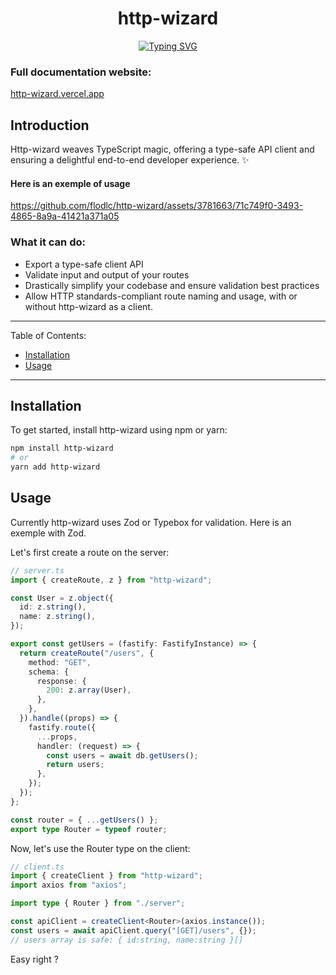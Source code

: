 <h1 align="center">http-wizard</h1>
<p align="center"><a href="https://git.io/typing-svg"><img src="https://readme-typing-svg.demolab.com?font=Fira+Code&size=18&duration=2000&pause=2000&center=true&width=540&height=80&lines=First+class+api+client+for+node+servers." alt="Typing SVG" /></a></p>

### Full documentation website:

[http-wizard.vercel.app](https://http-wizard.vercel.app)

## Introduction

Http-wizard weaves TypeScript magic, offering a type-safe API client and ensuring a delightful end-to-end developer experience. ✨

#### Here is an exemple of usage

https://github.com/flodlc/http-wizard/assets/3781663/71c749f0-3493-4865-8a9a-41421a371a05

### What it can do:

- Export a type-safe client API
- Validate input and output of your routes
- Drastically simplify your codebase and ensure validation best practices
- Allow HTTP standards-compliant route naming and usage, with or without http-wizard as a client.

---

Table of Contents:

- [Installation](#installation)
- [Usage](#usage)

---

## Installation

To get started, install http-wizard using npm or yarn:

```sh
npm install http-wizard
# or
yarn add http-wizard
```

## Usage

Currently http-wizard uses Zod or Typebox for validation.
Here is an exemple with Zod.

Let's first create a route on the server:

```typescript title="Route creation with Fastify and Zod"
// server.ts
import { createRoute, z } from "http-wizard";

const User = z.object({
  id: z.string(),
  name: z.string(),
});

export const getUsers = (fastify: FastifyInstance) => {
  return createRoute("/users", {
    method: "GET",
    schema: {
      response: {
        200: z.array(User),
      },
    },
  }).handle((props) => {
    fastify.route({
      ...props,
      handler: (request) => {
        const users = await db.getUsers();
        return users;
      },
    });
  });
};

const router = { ...getUsers() };
export type Router = typeof router;
```

Now, let's use the Router type on the client:

```typescript title="Client instanciation with axios"
// client.ts
import { createClient } from "http-wizard";
import axios from "axios";

import type { Router } from "./server";

const apiClient = createClient<Router>(axios.instance());
const users = await apiClient.query("[GET]/users", {});
// users array is safe: { id:string, name:string }[]
```

Easy right ?
